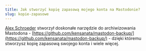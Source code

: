 ```yaml
---
title: Jak stworzyć kopię zapasową mojego konta na Mastodonie?
slug: kopie-zapasowe
---
```


[Alex Schroeder](https://octodon.social/@kensanata) stworzył doskonałe narzędzie do archiwizowania Mastodona - [https://github.com/kensanata/mastodon-backup/](https://github.com/kensanata/mastodon-backup/) - dzięki któremu stworzysz kopię zapasową swojego konta i wiele więcej.
